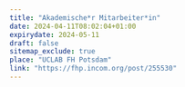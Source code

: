 ```yaml
---
title: "Akademische*r Mitarbeiter*in"
date: 2024-04-11T08:02:04+01:00
expirydate: 2024-05-11
draft: false
sitemap_exclude: true
place: "UCLAB FH Potsdam"
link: "https://fhp.incom.org/post/255530"
---
```

